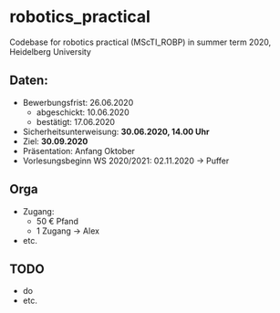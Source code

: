 # robotics_practical
Codebase for robotics practical (MScTI_ROBP) in summer term 2020, Heidelberg University

## Daten:
* Bewerbungsfrist: 26.06.2020
  * abgeschickt: 10.06.2020
  * bestätigt: 17.06.2020
* Sicherheitsunterweisung: **30.06.2020, 14.00 Uhr**
* Ziel: **30.09.2020**
* Präsentation: Anfang Oktober
* Vorlesungsbeginn WS 2020/2021: 02.11.2020 &rarr; Puffer

## Orga
* Zugang:
  * 50 € Pfand
  * 1 Zugang &rarr; Alex
* etc.

## TODO
* do
* etc.
